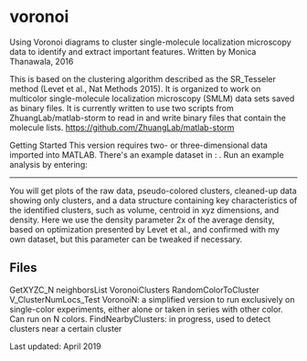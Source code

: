 # voronoi
Using Voronoi diagrams to cluster single-molecule localization microscopy data to identify and extract important features.
Written by Monica Thanawala, 2016

This is based on the clustering algorithm described as the SR_Tesseler method (Levet et al., Nat Methods 2015).
It is organized to work on multicolor single-molecule localization microscopy (SMLM) data sets saved as binary files.
It is currently written to use two scripts from ZhuangLab/matlab-storm to read in and write binary files that contain the molecule lists. https://github.com/ZhuangLab/matlab-storm


Getting Started
This version requires two- or three-dimensional data imported into MATLAB. There's an example dataset in : .
Run an example analysis by entering:
_______
You will get plots of the raw data, pseudo-colored clusters, cleaned-up data showing only clusters, and a data structure containing key characteristics of the identified clusters, such as volume, centroid in xyz dimensions, and density.
Here we use the density parameter 2x of the average density, based on optimization presented by Levet et al., and confirmed with my own dataset, but this parameter can be tweaked if necessary.


Files
-----
GetXYZC_N
neighborsList
VoronoiClusters
RandomColorToCluster
V_ClusterNumLocs_Test
VoronoiN: a simplified version to run exclusively on single-color
  experiments, either alone or taken in series with other color. Can run on N colors. 
FindNearbyClusters: in progress, used to detect clusters near a certain cluster


Last updated: April 2019
